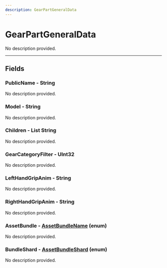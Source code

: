 ```yaml
---
description: GearPartGeneralData
---
```


# GearPartGeneralData

No description provided.

***

## Fields

### PublicName - String

No description provided.

### Model - String

No description provided.

### Children - List String

No description provided.

### GearCategoryFilter - UInt32

No description provided.

### LeftHandGripAnim - String

No description provided.

### RightHandGripAnim - String

No description provided.

### AssetBundle - [AssetBundleName](../enum-types.md#AssetBundleName) (enum)

No description provided.

### BundleShard - [AssetBundleShard](../enum-types.md#AssetBundleShard) (enum)

No description provided.
